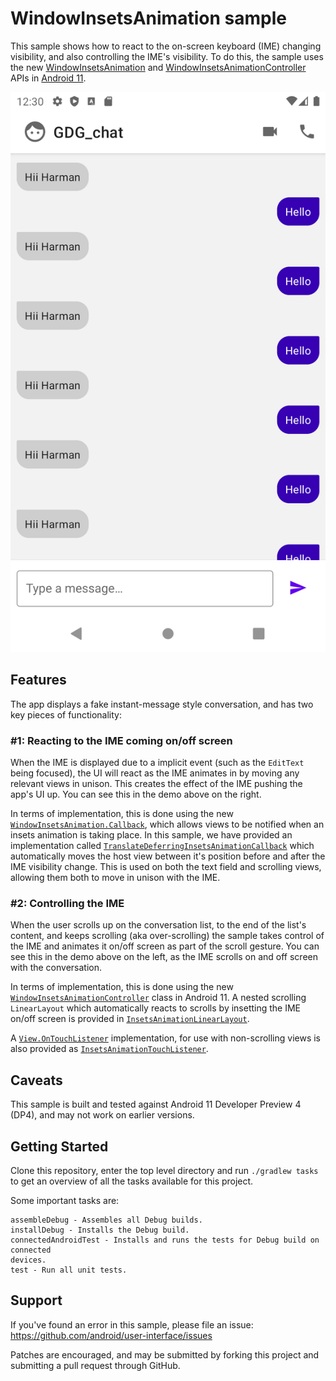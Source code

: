 WindowInsetsAnimation sample
============

This sample shows how to react to the on-screen keyboard (IME) changing visibility, and also controlling the IME's visibility. To do this, the sample uses the new [WindowInsetsAnimation](https://developer.android.com/reference/android/view/WindowInsetsAnimation) and [WindowInsetsAnimationController](https://developer.android.com/reference/android/view/WindowInsetsAnimationController) APIs in [Android 11](https://developer.android.com/11).

![Animation showing app in use](../a.png)

## Features

The app displays a fake instant-message style conversation, and has two key pieces of functionality:

### #1: Reacting to the IME coming on/off screen

When the IME is displayed due to a implicit event (such as the `EditText` being focused), the UI will react as the IME animates in by moving any relevant views in unison. This creates the effect of the IME pushing the app's UI up. You can see this in the demo above on the right. 

In terms of implementation, this is done using the new [`WindowInsetsAnimation.Callback`](https://developer.android.com/reference/android/view/WindowInsetsAnimation.Callback), which allows views to be notified when an insets animation is taking place. In this sample, we have provided an implementation called [`TranslateDeferringInsetsAnimationCallback`](./app/src/main/java/com/google/android/samples/insetsanimation/TranslateDeferringInsetsAnimationCallback.kt) which automatically moves the host view between it's position before and after the IME visibility change. This is used on both the text field and scrolling views, allowing them both to move in unison with the IME.

### #2: Controlling the IME

When the user scrolls up on the conversation list, to the end of the list's content, and keeps scrolling (aka over-scrolling) the sample takes control of the IME and animates it on/off screen as part of the scroll gesture. You can see this in the demo above on the left, as the IME scrolls on and off screen with the conversation.

In terms of implementation, this is done using the new [`WindowInsetsAnimationController`](https://developer.android.com/reference/android/view/WindowInsetsAnimationController) class in Android 11. A nested scrolling `LinearLayout` which automatically reacts to scrolls by insetting the IME on/off screen is provided in [`InsetsAnimationLinearLayout`](./app/src/main/java/com/google/android/samples/insetsanimation/InsetsAnimationLinearLayout.kt).

A [`View.OnTouchListener`](https://developer.android.com/reference/kotlin/android/view/View.OnTouchListener) implementation, for use with non-scrolling views is also provided as [`InsetsAnimationTouchListener`](./app/src/main/java/com/google/android/samples/insetsanimation/InsetsAnimationTouchListener.kt).

## Caveats

This sample is built and tested against Android 11 Developer Preview 4 (DP4), and may not work on earlier versions.

## Getting Started

Clone this repository, enter the top level directory and run `./gradlew tasks`
to get an overview of all the tasks available for this project.

Some important tasks are:

```
assembleDebug - Assembles all Debug builds.
installDebug - Installs the Debug build.
connectedAndroidTest - Installs and runs the tests for Debug build on connected
devices.
test - Run all unit tests.
```

## Support

If you've found an error in this sample, please file an issue:
https://github.com/android/user-interface/issues

Patches are encouraged, and may be submitted by forking this project and
submitting a pull request through GitHub.
